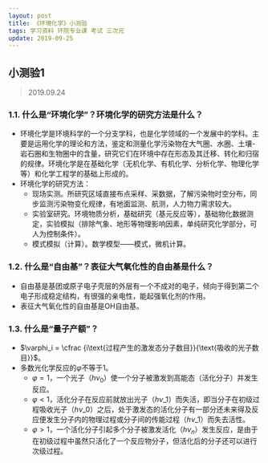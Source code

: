```yaml
---
layout: post
title: 《环境化学》小测验
tags: 学习资料 环院专业课 考试 三次元
update: 2019-09-25
---
```

## 小测验1
> 2019.09.24

### 1.1. 什么是“环境化学”？环境化学的研究方法是什么？
- 环境化学是环境科学的一个分支学科，也是化学领域的一个发展中的学科。主要是运用化学的理论和方法，鉴定和测量化学污染物在大气圈、水圈、土壤-岩石圈和生物圈中的含量，研究它们在环境中存在形态及其迁移、转化和归宿的规律。环境化学是在基础化学（无机化学、有机化学、分析化学、物理化学等）和化学工程学的基础上形成的。
- 环境化学的研究方法：
  - 现场实测。所研究区域直接布点采样、采数据，了解污染物时空分布，同步监测污染物变化规律，有地面监测、航测，人力物力需求较大。
  - 实验室研究。环境物质分析，基础研究（基元反应等），基础物化数据测定，实验模拟（排除气象、地形等物理影响因素，单纯研究化学部分，可人为控制条件）。
  - 模式模拟（计算）。数学模型——模式，微机计算。

### 1.2. 什么是“自由基”？表征大气氧化性的自由基是什么？
- 自由基是基团或原子电子壳层的外层有一个不成对的电子，倾向于得到第二个电子形成稳定结构，有很强的亲电性，能起强氧化剂的作用。
- 表征大气氧化性的自由基是OH自由基。

### 1.3. 什么是“量子产额”？
- $\varphi_i = \cfrac {i\text{过程产生的激发态分子数目}}{\text{吸收的光子数目}}$。
- 多数光化学反应的$\varphi$不等于1。
  - $\varphi = 1$，一个光子（$h\nu_0$）使一个分子被激发到高能态（活化分子）并发生反应。
  - $\varphi < 1$，活化分子在反应前就放出光子（$h\nu\_1$）而失活，即当分子在初级过程吸收光子（$h\nu\_0$）之后，处于激发态的活化分子有一部分还未来得及反应便发生分子内的物理过程或分子间的传能过程（$h\nu\_1$）而失去活性。
  - $\varphi > 1$，一个活化分子引起多个分子被激发活化（$h\nu_n$）发生反应，是由于在初级过程中虽然只活化了一个反应物分子，但活化后的分子还可以进行次级过程。